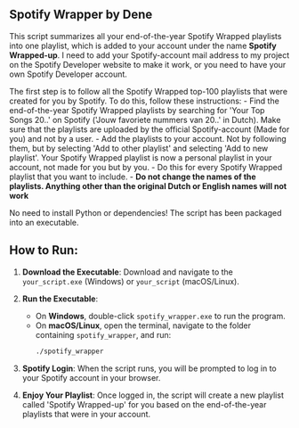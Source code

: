 ## Spotify Wrapper by Dene
This script summarizes all your end-of-the-year Spotify Wrapped playlists into one playlist, which is added to your account under the name **Spotify Wrapped-up**. I need to add your Spotify-account mail address to my project on the Spotify Developer website to make it work, or you need to have your own Spotify Developer account.

The first step is to follow all the Spotify Wrapped top-100 playlists that were created for you by Spotify. To do this, follow these instructions:
    - Find the end-of-the-year Spotify Wrapped playlists by searching for 'Your Top Songs 20..' on Spotify ('Jouw favoriete nummers van 20..' in Dutch). Make sure that the playlists are uploaded by the official Spotify-account (Made for you) and not by a user.
    - Add the playlists to your account. Not by following them, but by selecting 'Add to other playlist' and selecting 'Add to new playlist'. Your Spotify Wrapped playlist is now a personal playlist in your account, not made for you but by you.
    - Do this for every Spotify Wrapped playlist that you want to include.
    - **Do not change the names of the playlists. Anything other than the original Dutch or English names will not work**

No need to install Python or dependencies! The script has been packaged into an executable.

## How to Run:

1. **Download the Executable**: Download and navigate to the `your_script.exe` (Windows) or `your_script` (macOS/Linux).

2. **Run the Executable**:
   - On **Windows**, double-click `spotify_wrapper.exe` to run the program.
   - On **macOS/Linux**, open the terminal, navigate to the folder containing `spotify_wrapper`, and run:
     ```bash
     ./spotify_wrapper
     ```

3. **Spotify Login**: When the script runs, you will be prompted to log in to your Spotify account in your browser.

4. **Enjoy Your Playlist**: Once logged in, the script will create a new playlist called 'Spotify Wrapped-up' for you based on the end-of-the-year playlists that were in your account.
